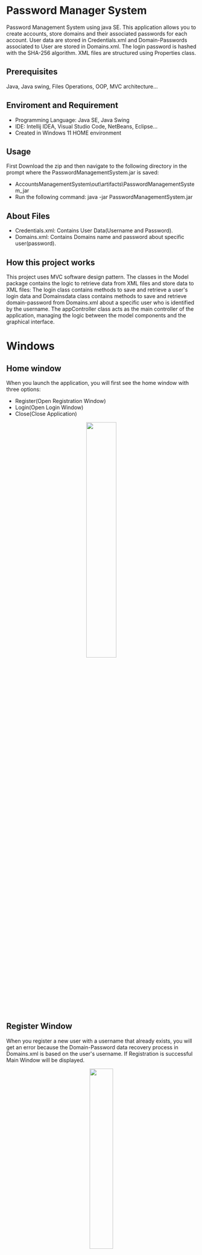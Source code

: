 # Password Manager System
Password Management System using java SE. This application allows you to create accounts, store domains and their associated passwords for each account.
User data are stored in Credentials.xml and Domain-Passwords associated to User are stored in Domains.xml.
The login password is hashed with the SHA-256 algorithm.
XML files are structured using Properties class.

## Prerequisites
Java, Java swing, Files Operations, OOP, MVC architecture...

## Enviroment and Requirement
- Programming Language: Java SE, Java Swing
- IDE: Intellij IDEA, Visual Studio Code, NetBeans, Eclipse...
- Created in Windows 11 HOME environment

## Usage
First Download the zip and then navigate to the following directory in the prompt where the PasswordManagementSystem.jar is saved:
- AccountsManagementSystem\out\artifacts\PasswordManagementSystem_jar
- Run the following command: java -jar PasswordManagementSystem.jar


## About Files
- Credentials.xml: Contains User Data(Username and Password).
- Domains.xml: Contains Domains name and password about specific user(<entry key = "username.domainName">password</entry>).

## How this project works
This project uses MVC software design pattern. The classes in the Model package contains the logic to retrieve data from XML files
and store data to XML files: The login class contains methods to save and retrieve a user's login data and Domainsdata class contains
methods to save and retrieve domain-password from Domains.xml about a specific user who is identified by the username.
The appController class acts as the main controller of the application, managing the logic between the model components and the graphical interface.

# Windows

## Home window
When you launch the application, you will first see the home window with three options:
- Register(Open Registration Window)
- Login(Open Login Window)
- Close(Close Application)
<p align="center">
<img src="C:\Users\lenovo\Desktop\java\AccountsManagementSystem\screenshots\StartWindow.png" width="40%">
</p>

## Register Window
When you register a new user with a username that already exists, you will get an error because the Domain-Password data recovery process
in Domains.xml is based on the user's username. If Registration is successful Main Window will be displayed.
<p align="center">
<img src="C:\Users\lenovo\Desktop\java\AccountsManagementSystem\screenshots\RegisterWindow.png" width="35%">
</p>

## Login Window
If Login is successful, then MainWindow will be displayed.
<p align="center">
<img src="C:\Users\lenovo\Desktop\java\AccountsManagementSystem\screenshots\LoginWindow.png" width="30%">
</p>

## Main Window
After logging in, you will reach the main window where all the name of domains and their associated passwords are stored in a list of objects.
- List of objects(JList): When you log in, the domain names and associated passwords are loaded from Domains.xml.
- Add Button: This button let open an Add new Password Window, the Main Window will be disabled until you finish add a new password.
- Close Button: Button to return to the Home Window
<p align="center">
<img src="C:\Users\lenovo\Desktop\java\AccountsManagementSystem\screenshots\MainWindow.png" width="30%">
</p>

## Add New Password Window
<p align="center">
<img src = "C:\Users\lenovo\Desktop\java\AccountsManagementSystem\screenshots\AddPasswordWindow.png" width="30%">
</p>